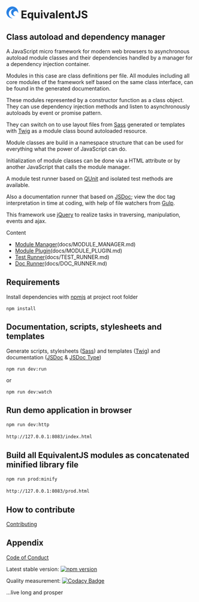 # <img src="https://raw.githubusercontent.com/xeroxzone/equivalent-js/master/web/icon/favicon-32x32.png" alt="EquivalentJS"> EquivalentJS

## Class autoload and dependency manager

A JavaScript micro framework for modern web browsers to asynchronous autoload 
module classes and their dependencies handled by a manager for a dependency injection container.

Modules in this case are class definitions per file. All modules including all core modules of the 
framework self based on the same class interface, can be found in the generated documentation.

These modules represented by a constructor function as a class object. They can use 
dependency injection methods and listen to asynchronously autoloads 
by event or promise pattern.

They can switch on to use layout files from [Sass][sass] generated or
templates with [Twig][twigjs] as a module class bound autoloaded resource.

Module classes are build in a namespace structure that can be used for 
everything what the power of JavaScript can do.

Initialization of module classes can be done via a HTML attribute or by 
another JavaScript that calls the module manager.

A module test runner based on [QUnit][qunit] and isolated test methods are available.

Also a documentation runner that based on [JSDoc][jsdoc]; view the doc tag interpretation 
in time at coding, with help of file watchers from [Gulp][gulp].

This framework use [jQuery][jquery] to realize tasks in traversing, manipulation, events and ajax. 

Content

* [Module Manager][MM](docs/MODULE_MANAGER.md)
* [Module Plugin][MP](docs/MODULE_PLUGIN.md)
* [Test Runner][MTR](docs/TEST_RUNNER.md)
* [Doc Runner][MDR](docs/DOC_RUNNER.md)

## Requirements

Install dependencies with [npmjs][npmjs] at project root folder

    npm install

## Documentation, scripts, stylesheets and templates

Generate scripts, stylesheets ([Sass][sass]) and templates ([Twig][twigjs]) 
and documentation ([JSDoc][jsdoc] & [JSDoc Type][jsdoc-type])

    npm run dev:run

or

    npm run dev:watch

## Run demo application in browser

    npm run dev:http
    
    http://127.0.0.1:8083/index.html

## Build all EquivalentJS modules as concatenated minified library file

    npm run prod:minify
    
    http://127.0.0.1:8083/prod.html

## How to contribute

[Contributing](CONTRIBUTING.md)

## Appendix

[Code of Conduct](CODE_OF_CONDUCT.md)

Latest stable version:
[![npm version](https://badge.fury.io/js/equivalent-js.svg)](https://badge.fury.io/js/equivalent-js)

Quality measurement:
[![Codacy Badge](https://api.codacy.com/project/badge/Grade/1f414132646b405a8d167ed2a84d1b5d)](https://www.codacy.com/app/xeroxzone/equivalent-js?utm_source=github.com&amp;utm_medium=referral&amp;utm_content=xeroxzone/equivalent-js&amp;utm_campaign=Badge_Grade)

...live long and prosper


[MM]: https://github.com/xeroxzone/equivalent-js/blob/master/docs/MODULE_MANAGER.md
[MP]: https://github.com/xeroxzone/equivalent-js/blob/master/docs/MODULE_PLUGIN.md
[MTR]: https://github.com/xeroxzone/equivalent-js/blob/master/docs/TEST_RUNNER.md
[MDR]: https://github.com/xeroxzone/equivalent-js/blob/master/docs/DOC_RUNNER.md
[npmjs]: https://www.npmjs.com
[gulp]: http://gulpjs.com
[jquery]: https://jquery.com
[qunit]: https://qunitjs.com
[jsdoc]: http://usejsdoc.org
[jsdoc-type]: http://usejsdoc.org/tags-type.html
[sass]: http://sass-lang.com
[twigjs]: https://github.com/twigjs/twig.js/wiki
